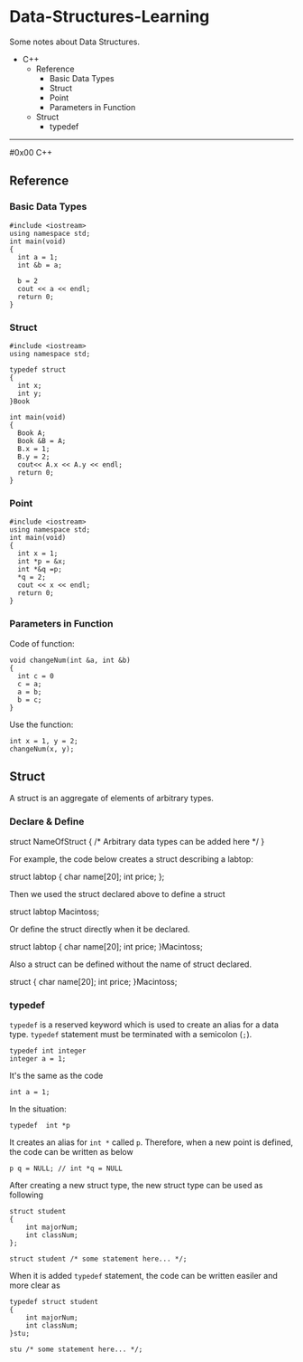 # Data-Structures-Learning
Some notes about Data Structures.

* C++
  * Reference
    * Basic Data Types
    * Struct
    * Point
    * Parameters in Function
  * Struct
    * typedef
  
---
#0x00 C++
## Reference
### Basic Data Types
    #include <iostream>
    using namespace std;
    int main(void)
    {
      int a = 1;
      int &b = a;
    
      b = 2
      cout << a << endl;
      return 0;
    }

### Struct
    #include <iostream>
    using namespace std;
    
    typedef struct
    {
      int x;
      int y;
    }Book
    
    int main(void)
    {
      Book A;
      Book &B = A;
      B.x = 1;
      B.y = 2;
      cout<< A.x << A.y << endl;
      return 0;
    }
    
### Point
    #include <iostream>
    using namespace std;
    int main(void)
    {
      int x = 1;
      int *p = &x;
      int *&q =p;
      *q = 2;
      cout << x << endl;
      return 0;
    }
    
### Parameters in Function
Code of function:
    
    void changeNum(int &a, int &b)
    {
      int c = 0
      c = a;
      a = b;
      b = c;
    }
    
Use the function:
    
    int x = 1, y = 2;
    changeNum(x, y);

## Struct

A struct is an aggregate of elements of arbitrary types.
### Declare & Define

 struct NameOfStruct
 {
  /* Arbitrary data types can be added here */
 }

For example, the code below creates a struct describing a labtop:

 struct labtop
 {
  char name[20];
  int price;
 };

Then we used the struct declared above to define a struct
  
 struct labtop Macintoss;
 
Or define the struct directly when it be declared.

 struct labtop
 {
  char name[20];
  int price;
 }Macintoss;
 
 Also a struct can be defined without the name of struct declared.
 
  struct
 {
  char name[20];
  int price;
 }Macintoss;

### typedef
`typedef` is a reserved keyword which is used to create an alias for a data type. `typedef` statement must be terminated with a semicolon (`;`).
    
    typedef int integer
    integer a = 1;

It's the same as the code

    int a = 1;
    
In the situation:

    typedef  int *p

It creates an alias for `int *` called `p`. Therefore, when a new point is defined, the code can be written as below

    p q = NULL; // int *q = NULL
    
After creating a new struct type, the new struct type can be used as following
    
    struct student
    {
        int majorNum;
        int classNum;
    };
    
    struct student /* some statement here... */;
    
When it is added `typedef` statement, the code can be written easiler and more clear as

    typedef struct student
    {
        int majorNum;
        int classNum;
    }stu;
    
    stu /* some statement here... */;

